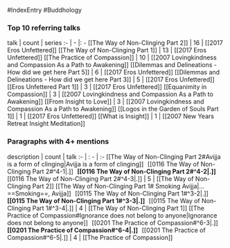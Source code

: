 #IndexEntry #Buddhology

### Top 10 referring talks
talk | count | series
:- | - |: -
[[The Way of Non-Clinging Part 2]] | 16 | [[2017 Eros Unfettered]]
[[The Way of Non-Clinging Part 1]] | 13 | [[2017 Eros Unfettered]]
[[The Practice of Compassion]] | 10 | [[2007 Lovingkindness and Compassion As a Path to Awakening]]
[[Dilemmas and Delineations - How did we get here Part 5]] | 6 | [[2017 Eros Unfettered]]
[[Dilemmas and Delineations - How did we get here Part 3]] | 5 | [[2017 Eros Unfettered]]
[[Eros Unfettered Part 1]] | 3 | [[2017 Eros Unfettered]]
[[Equanimity in Compassion]] | 3 | [[2007 Lovingkindness and Compassion As a Path to Awakening]]
[[From Insight to Love]] | 3 | [[2007 Lovingkindness and Compassion As a Path to Awakening]]
[[Logos in the Garden of Souls Part 1]] | 1 | [[2017 Eros Unfettered]]
[[What is Insight]] | 1 | [[2007 New Years Retreat Insight Meditation]]

### Paragraphs with 4+ mentions
description | count | talk
:- | : - | :-
[[The Way of Non-Clinging Part 2#Avijja is a form of clinging\|Avijja is a form of clinging]] &nbsp;&nbsp;[[0116 The Way of Non-Clinging Part 2#^4-1\|.]] &nbsp; **[[0116 The Way of Non-Clinging Part 2#^4-2\|.]]** &nbsp; [[0116 The Way of Non-Clinging Part 2#^4-3\|.]] | 5 | [[The Way of Non-Clinging Part 2]]
[[The Way of Non-Clinging Part 1# Smoking Avijja\|... ==Smoking==, Avijja]] &nbsp;&nbsp;[[0115 The Way of Non-Clinging Part 1#^3-2\|.]] &nbsp; **[[0115 The Way of Non-Clinging Part 1#^3-3\|.]]** &nbsp; [[0115 The Way of Non-Clinging Part 1#^3-4\|.]] | 4 | [[The Way of Non-Clinging Part 1]]
[[The Practice of Compassion#Ignorance does not belong to anyone\|Ignorance does not belong to anyone]] &nbsp;&nbsp;[[0201 The Practice of Compassion#^6-3\|.]] &nbsp; **[[0201 The Practice of Compassion#^6-4\|.]]** &nbsp; [[0201 The Practice of Compassion#^6-5\|.]] | 4 | [[The Practice of Compassion]]

